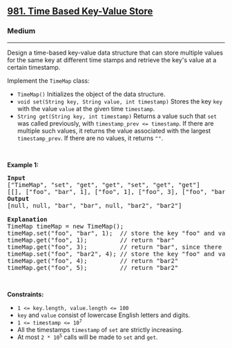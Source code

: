 <h2><a href="https://leetcode.com/problems/time-based-key-value-store/?envType=problem-list-v2&envId=rab78cw1&status=TO_DO">981. Time Based Key-Value Store</a></h2><h3>Medium</h3><hr><p>Design a time-based key-value data structure that can store multiple values for the same key at different time stamps and retrieve the key&#39;s value at a certain timestamp.</p>

<p>Implement the <code>TimeMap</code> class:</p>

<ul>
	<li><code>TimeMap()</code> Initializes the object of the data structure.</li>
	<li><code>void set(String key, String value, int timestamp)</code> Stores the key <code>key</code> with the value <code>value</code> at the given time <code>timestamp</code>.</li>
	<li><code>String get(String key, int timestamp)</code> Returns a value such that <code>set</code> was called previously, with <code>timestamp_prev &lt;= timestamp</code>. If there are multiple such values, it returns the value associated with the largest <code>timestamp_prev</code>. If there are no values, it returns <code>&quot;&quot;</code>.</li>
</ul>

<p>&nbsp;</p>
<p><strong class="example">Example 1:</strong></p>

<pre>
<strong>Input</strong>
[&quot;TimeMap&quot;, &quot;set&quot;, &quot;get&quot;, &quot;get&quot;, &quot;set&quot;, &quot;get&quot;, &quot;get&quot;]
[[], [&quot;foo&quot;, &quot;bar&quot;, 1], [&quot;foo&quot;, 1], [&quot;foo&quot;, 3], [&quot;foo&quot;, &quot;bar2&quot;, 4], [&quot;foo&quot;, 4], [&quot;foo&quot;, 5]]
<strong>Output</strong>
[null, null, &quot;bar&quot;, &quot;bar&quot;, null, &quot;bar2&quot;, &quot;bar2&quot;]

<strong>Explanation</strong>
TimeMap timeMap = new TimeMap();
timeMap.set(&quot;foo&quot;, &quot;bar&quot;, 1);  // store the key &quot;foo&quot; and value &quot;bar&quot; along with timestamp = 1.
timeMap.get(&quot;foo&quot;, 1);         // return &quot;bar&quot;
timeMap.get(&quot;foo&quot;, 3);         // return &quot;bar&quot;, since there is no value corresponding to foo at timestamp 3 and timestamp 2, then the only value is at timestamp 1 is &quot;bar&quot;.
timeMap.set(&quot;foo&quot;, &quot;bar2&quot;, 4); // store the key &quot;foo&quot; and value &quot;bar2&quot; along with timestamp = 4.
timeMap.get(&quot;foo&quot;, 4);         // return &quot;bar2&quot;
timeMap.get(&quot;foo&quot;, 5);         // return &quot;bar2&quot;
</pre>

<p>&nbsp;</p>
<p><strong>Constraints:</strong></p>

<ul>
	<li><code>1 &lt;= key.length, value.length &lt;= 100</code></li>
	<li><code>key</code> and <code>value</code> consist of lowercase English letters and digits.</li>
	<li><code>1 &lt;= timestamp &lt;= 10<sup>7</sup></code></li>
	<li>All the timestamps <code>timestamp</code> of <code>set</code> are strictly increasing.</li>
	<li>At most <code>2 * 10<sup>5</sup></code> calls will be made to <code>set</code> and <code>get</code>.</li>
</ul>
